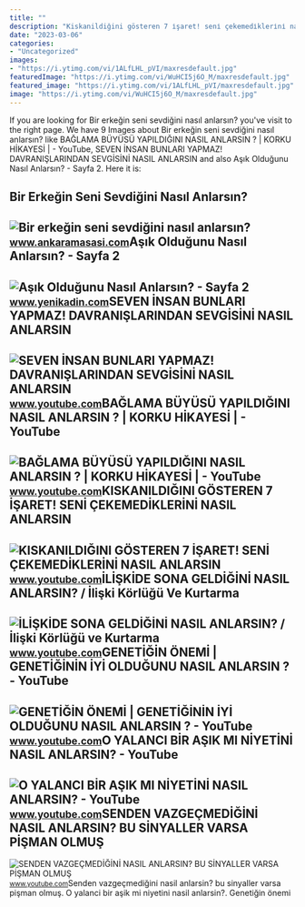 ```yaml
---
title: ""
description: "Kiskanildiğini gösteren 7 i̇şaret! seni̇ çekemedi̇kleri̇ni̇ nasil anlarsin"
date: "2023-03-06"
categories:
- "Uncategorized"
images:
- "https://i.ytimg.com/vi/1ALfLHL_pVI/maxresdefault.jpg"
featuredImage: "https://i.ytimg.com/vi/WuHCI5j6O_M/maxresdefault.jpg"
featured_image: "https://i.ytimg.com/vi/1ALfLHL_pVI/maxresdefault.jpg"
image: "https://i.ytimg.com/vi/WuHCI5j6O_M/maxresdefault.jpg"
---
```


If you are looking for Bir erkeğin seni sevdiğini nasıl anlarsın? you've visit to the right page. We have 9 Images about Bir erkeğin seni sevdiğini nasıl anlarsın? like BAĞLAMA BÜYÜSÜ YAPILDIĞINI NASIL ANLARSIN ? | KORKU HİKAYESİ | - YouTube, SEVEN İNSAN BUNLARI YAPMAZ! DAVRANIŞLARINDAN SEVGİSİNİ NASIL ANLARSIN and also Aşık Olduğunu Nasıl Anlarsın? - Sayfa 2. Here it is:

Bir Erkeğin Seni Sevdiğini Nasıl Anlarsın?
------------------------------------------

 ![Bir erkeğin seni sevdiğini nasıl anlarsın?](https://cdn.ankaramasasi.com/2023/4/11/bir-erkegin-seni-sevdigini-nasil-anlarsin-gl2zh55r.png) <small>www.ankaramasasi.com</small>Aşık Olduğunu Nasıl Anlarsın? - Sayfa 2
---------------------------------------

 ![Aşık Olduğunu Nasıl Anlarsın? - Sayfa 2](https://foto.yenikadin.com/galeri/2014/08/20/asik-oldugunu-nasil-anlarsin_71237_b.jpg) <small>www.yenikadin.com</small>SEVEN İNSAN BUNLARI YAPMAZ! DAVRANIŞLARINDAN SEVGİSİNİ NASIL ANLARSIN
---------------------------------------------------------------------

 ![SEVEN İNSAN BUNLARI YAPMAZ! DAVRANIŞLARINDAN SEVGİSİNİ NASIL ANLARSIN](https://i.ytimg.com/vi/1ALfLHL_pVI/maxresdefault.jpg) <small>www.youtube.com</small>BAĞLAMA BÜYÜSÜ YAPILDIĞINI NASIL ANLARSIN ? | KORKU HİKAYESİ | - YouTube
------------------------------------------------------------------------

 ![BAĞLAMA BÜYÜSÜ YAPILDIĞINI NASIL ANLARSIN ? | KORKU HİKAYESİ | - YouTube](https://i.ytimg.com/vi/BfKU8POkaZY/maxresdefault.jpg) <small>www.youtube.com</small>KISKANILDIĞINI GÖSTEREN 7 İŞARET! SENİ ÇEKEMEDİKLERİNİ NASIL ANLARSIN
---------------------------------------------------------------------

 ![KISKANILDIĞINI GÖSTEREN 7 İŞARET! SENİ ÇEKEMEDİKLERİNİ NASIL ANLARSIN](https://i.ytimg.com/vi/TpSdV_WccSA/maxresdefault.jpg) <small>www.youtube.com</small>İLİŞKİDE SONA GELDİĞİNİ NASIL ANLARSIN? / İlişki Körlüğü Ve Kurtarma
--------------------------------------------------------------------

 ![İLİŞKİDE SONA GELDİĞİNİ NASIL ANLARSIN? / İlişki Körlüğü ve Kurtarma](https://i.ytimg.com/vi/OoM_E5B7Wpk/maxresdefault.jpg) <small>www.youtube.com</small>GENETİĞİN ÖNEMİ | GENETİĞİNİN İYİ OLDUĞUNU NASIL ANLARSIN ? - YouTube
---------------------------------------------------------------------

 ![GENETİĞİN ÖNEMİ | GENETİĞİNİN İYİ OLDUĞUNU NASIL ANLARSIN ? - YouTube](https://i.ytimg.com/vi/c2wfR56PD5c/maxresdefault.jpg) <small>www.youtube.com</small>O YALANCI BİR AŞIK MI NİYETİNİ NASIL ANLARSIN? - YouTube
--------------------------------------------------------

 ![O YALANCI BİR AŞIK MI NİYETİNİ NASIL ANLARSIN? - YouTube](https://i.ytimg.com/vi/WuHCI5j6O_M/maxresdefault.jpg) <small>www.youtube.com</small>SENDEN VAZGEÇMEDİĞİNİ NASIL ANLARSIN? BU SİNYALLER VARSA PİŞMAN OLMUŞ
---------------------------------------------------------------------

 ![SENDEN VAZGEÇMEDİĞİNİ NASIL ANLARSIN? BU SİNYALLER VARSA PİŞMAN OLMUŞ](https://i.ytimg.com/vi/4L0QSLyW2Hw/maxresdefault.jpg) <small>www.youtube.com</small>Senden vazgeçmedi̇ği̇ni̇ nasil anlarsin? bu si̇nyaller varsa pi̇şman olmuş. O yalanci bi̇r aşik mi ni̇yeti̇ni̇ nasil anlarsin?. Geneti̇ği̇n önemi̇
